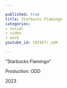 ```yaml
---

published: true
title: Starbucks Flamingo
categories:
- social
- video
- work
youtube_id: t9I5E7r_ueM

---
```


"Starbucks Flamingo"

Production: ODD

2023